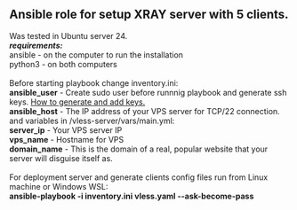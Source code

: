 ## Ansible role for setup XRAY server with 5 clients.
Was tested in Ubuntu server 24. \
***requirements:*** \
ansible - on the computer to run the installation \
python3 - on both computers \
\
Before starting playbook change inventory.ini: \
**ansible_user** - Create sudo user before runnnig playbook and generate ssh keys. [How to generate and add keys.](https://www.ssh.com/academy/ssh/keygen) \
**ansible_host** - The IP address of your VPS server for TCP/22 connection. \
and variables in /vless-server/vars/main.yml: \
**server_ip** - Your VPS server IP \
**vps_name** - Hostname for VPS \
**domain_name** - This is the domain of a real, popular website that your server will disguise itself as. \
\
For deployment server and generate clients config files run from Linux machine or Windows WSL: \
**ansible-playbook -i inventory.ini vless.yaml --ask-become-pass** 
